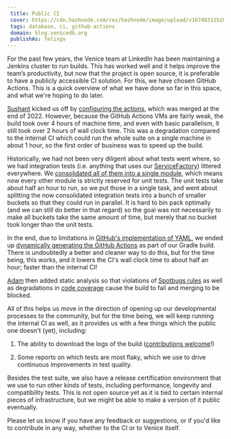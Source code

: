 ```yaml
---
 title: Public CI
 cover: https://cdn.hashnode.com/res/hashnode/image/upload/v1674831252879/5Igyt1j_j.jpeg?auto=compress
 tags: database, ci, github-actions
 domain: blog.venicedb.org
 publishAs: felixgv 
---
```


For the past few years, the Venice team at LinkedIn has been maintaining a Jenkins cluster to run builds. This has worked well and it helps improve the team’s productivity, but now that the project is open source, it is preferable to have a publicly accessible CI solution. For this, we have chosen GitHub Actions. This is a quick overview of what we have done so far in this space, and what we're hoping to do later.

[Sushant](https://www.linkedin.com/in/sushantmane/) kicked us off by [configuring the actions](https://github.com/linkedin/venice/pull/115), which was merged at the end of 2022. However, because the GitHub Actions VMs are fairly weak, the build took over 4 hours of machine time, and even with basic parallelism, it still took over 2 hours of wall clock time. This was a degradation compared to the internal CI which could run the whole suite on a single machine in about 1 hour, so the first order of business was to speed up the build.

Historically, we had not been very diligent about what tests went where, so we had integration tests (i.e. anything that uses our [ServiceFactory](https://github.com/linkedin/venice/blob/main/internal/venice-test-common/src/integrationtest/java/com/linkedin/venice/integration/utils/ServiceFactory.java)) littered everywhere. We [consolidated all of them into a single module](https://github.com/linkedin/venice/pull/155), which means now every other module is strictly reserved for unit tests. The unit tests take about half an hour to run, so we put those in a single task, and went about splitting the now consolidated integration tests into a bunch of smaller buckets so that they could run in parallel. It is hard to bin pack optimally (and we can still do better in that regard) so the goal was not necessarily to make all buckets take the same amount of time, but merely that no bucket took longer than the unit tests.

In the end, due to limitations in [GitHub's implementation of YAML](https://github.com/actions/runner/issues/1182), we ended up [dynamically generating the GitHub Actions](https://github.com/linkedin/venice/pull/161) as part of our Gradle build. There is undoubtedly a better and cleaner way to do this, but for the time being, this works, and it lowers the CI's wall clock time to about half an hour; faster than the internal CI!

[Adam](https://www.linkedin.com/in/xinchen8/) then added static analysis so that violations of [Spotbugs rules](https://github.com/linkedin/venice/pull/170) as well as degradations in [code coverage](https://venicedb.org/docs/dev_guide/code_coverage_guide) cause the build to fail and merging to be blocked.

All of this helps us move in the direction of opening up our developmental processes to the community, but for the time being, we will keep running the internal CI as well, as it provides us with a few things which the public one doesn't (yet), including:

1. The ability to download the logs of the build ([contributions welcome](https://github.com/linkedin/venice/issues/178)!)
    
2. Some reports on which tests are most flaky, which we use to drive continuous improvements in test quality.
    
Besides the test suite, we also have a release certification environment that we use to run other kinds of tests, including performance, longevity and compatibility tests. This is not open source yet as it is tied to certain internal pieces of infrastructure, but we might be able to make a version of it public eventually.

Please let us know if you have any feedback or suggestions, or if you'd like to contribute in any way, whether to the CI or to Venice itself.
